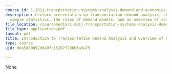 ```yaml
---
course_id: 1-201j-transportation-systems-analysis-demand-and-economics-fall-2008
description: Lecture presentation on transportation demand analysis, choices, complexity,
  sample statistics, the roles of demand models, and an overview of consumer theory.
file_location: /coursemedia/1-201j-transportation-systems-analysis-demand-and-economics-fall-2008/0da5d80892d0497c15107f296bfa3a75_MIT1_201JF08_lec02.pdf
file_type: application/pdf
layout: pdf
title: Introduction to Transportation Demand Analysis and Overview of Consumer Theory
type: course
uid: 0da5d80892d0497c15107f296bfa3a75

---
```

None
